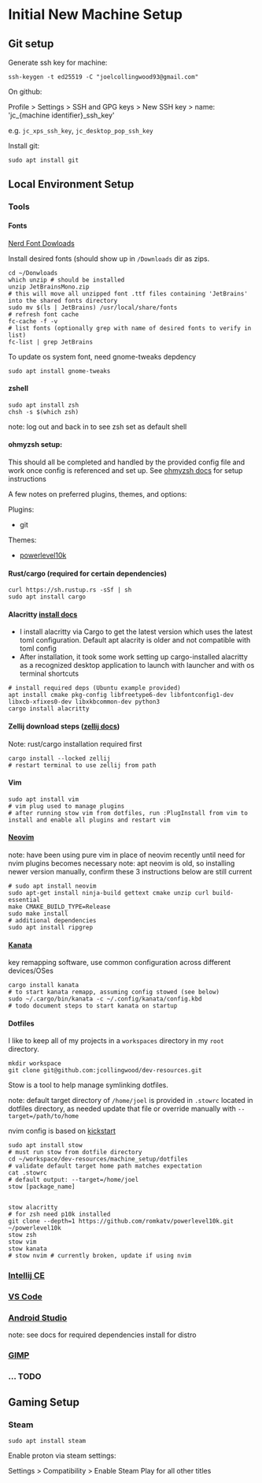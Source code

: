 # Initial New Machine Setup

## Git setup

Generate ssh key for machine:
```
ssh-keygen -t ed25519 -C "joelcollingwood93@gmail.com"
```

On github: 

Profile > Settings > SSH and GPG keys > New SSH key > name: 'jc_{machine identifier}_ssh_key'

e.g. `jc_xps_ssh_key`, `jc_desktop_pop_ssh_key`


Install git:
```
sudo apt install git
```

## Local Environment Setup

### Tools

#### Fonts
[Nerd Font Dowloads](https://www.nerdfonts.com/)

Install desired fonts (should show up in `/Downloads` dir as zips.

```
cd ~/Donwloads
which unzip # should be installed
unzip JetBrainsMono.zip
# this will move all unzipped font .ttf files containing 'JetBrains' into the shared fonts directory
sudo mv $(ls | JetBrains) /usr/local/share/fonts
# refresh font cache
fc-cache -f -v
# list fonts (optionally grep with name of desired fonts to verify in list)
fc-list | grep JetBrains
```

To update os system font, need gnome-tweaks depdency
```
sudo apt install gnome-tweaks
```

#### zshell
```
sudo apt install zsh
chsh -s $(which zsh)
```
note: log out and back in to see zsh set as default shell

#### ohmyzsh setup:

This should all be completed and handled by the provided config file and work once config is referenced and set up. See [ohmyzsh docs](https://ohmyz.sh/) for setup instructions

A few notes on preferred plugins, themes, and options:

Plugins:
- git


Themes:
- [powerlevel10k](https://github.com/romkatv/powerlevel10k?tab=readme-ov-file#installation)


#### Rust/cargo (required for certain dependencies)
```
curl https://sh.rustup.rs -sSf | sh
sudo apt install cargo
```

#### Alacritty [install docs](https://github.com/alacritty/alacritty/blob/master/INSTALL.md)

- I install alacritty via Cargo to get the latest version which uses the latest toml configuration. Default apt alacrity is older and not compatible with toml config
- After installation, it took some work setting up cargo-installed alacritty as a recognized desktop application to launch with launcher and with os terminal shortcuts

```
# install required deps (Ubuntu example provided)
apt install cmake pkg-config libfreetype6-dev libfontconfig1-dev libxcb-xfixes0-dev libxkbcommon-dev python3
cargo install alacritty
```

#### Zellij download steps ([zellij docs](https://zellij.dev/documentation/installation))
Note: rust/cargo installation required first
```
cargo install --locked zellij
# restart terminal to use zellij from path
```

#### Vim

```
sudo apt install vim
# vim plug used to manage plugins
# after running stow vim from dotfiles, run :PlugInstall from vim to install and enable all plugins and restart vim
```

#### [Neovim](https://github.com/neovim/neovim/blob/master/INSTALL.md) 

note: have been using pure vim in place of neovim recently until need for nvim plugins becomes necessary
note: apt neovim is old, so installing newer version manually, confirm these 3 instructions below are still current

```
# sudo apt install neovim
sudo apt-get install ninja-build gettext cmake unzip curl build-essential
make CMAKE_BUILD_TYPE=Release
sudo make install
# additional dependencies
sudo apt install ripgrep
```

#### [Kanata]()

key remapping software, use common configuration across different devices/OSes
```
cargo install kanata
# to start kanata remapp, assuming config stowed (see below)
sudo ~/.cargo/bin/kanata -c ~/.config/kanata/config.kbd
# todo document steps to start kanata on startup
```

#### Dotfiles
I like to keep all of my projects in a `workspaces` directory in my `root` directory.

```
mkdir workspace
git clone git@github.com:jcollingwood/dev-resources.git
```

Stow is a tool to help manage symlinking dotfiles.

note: default target directory of `/home/joel` is provided in `.stowrc` located in dotfiles directory, as needed update that file or override manually with `--target=/path/to/home`

nvim config is based on [kickstart](https://github.com/nvim-lua/kickstart.nvim/tree/master)

```
sudo apt install stow
# must run stow from dotfile directory
cd ~/workspace/dev-resources/machine_setup/dotfiles
# validate default target home path matches expectation
cat .stowrc
# default output: --target=/home/joel
stow [package_name] 


stow alacritty
# for zsh need p10k installed
git clone --depth=1 https://github.com/romkatv/powerlevel10k.git ~/powerlevel10k
stow zsh
stow vim
stow kanata
# stow nvim # currently broken, update if using nvim
```

### [Intellij CE](https://www.jetbrains.com/toolbox-app/)

### [VS Code](https://code.visualstudio.com/)

### [Android Studio](https://developer.android.com/studio/install)

note: see docs for required dependencies install for distro

### [GIMP](https://www.gimp.org/)

### ... TODO


## Gaming Setup

### Steam 
```
sudo apt install steam
```

Enable proton via steam settings:

Settings > Compatibility > Enable Steam Play for all other titles

